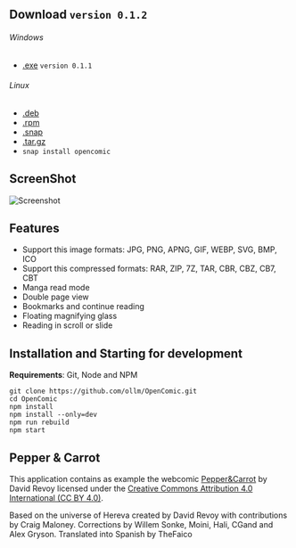 ## Download `version 0.1.2`
###### Windows
* [.exe](https://github.com/ollm/OpenComic/releases/download/v0.1.1/OpenComic.Setup.0.1.1.exe) `version 0.1.1`
###### Linux
* [.deb](https://github.com/ollm/OpenComic/releases/download/v0.1.2/opencomic_0.1.2_amd64.deb)
* [.rpm](https://github.com/ollm/OpenComic/releases/download/v0.1.2/opencomic-0.1.2.x86_64.rpm)
* [.snap](https://github.com/ollm/OpenComic/releases/download/v0.1.2/opencomic_0.1.2_amd64.snap)
* [.tar.gz](https://github.com/ollm/OpenComic/releases/download/v0.1.2/opencomic-0.1.2.tar.gz)
* `snap install opencomic`

## ScreenShot

![Screenshot](https://drive.google.com/uc?export=view&id=1zoJRURY2NTZubdMgnWmDkr_A_6AqcMnj "Screenshot")

## Features

* Support this image formats: JPG, PNG, APNG, GIF, WEBP, SVG, BMP, ICO
* Support this compressed formats: RAR, ZIP, 7Z, TAR, CBR, CBZ, CB7, CBT
* Manga read mode
* Double page view
* Bookmarks and continue reading
* Floating magnifying glass
* Reading in scroll or slide

## Installation and Starting for development
__Requirements__: Git, Node and NPM

```shell
git clone https://github.com/ollm/OpenComic.git
cd OpenComic
npm install
npm install --only=dev
npm run rebuild
npm start
```
## Pepper & Carrot

This application contains as example the webcomic [Pepper&Carrot](https://www.peppercarrot.com) by David Revoy
licensed under the [Creative Commons Attribution 4.0 International (CC BY 4.0)](https://creativecommons.org/licenses/by/4.0/).

Based on the universe of Hereva created by David Revoy with contributions by Craig Maloney.
Corrections by Willem Sonke, Moini, Hali, CGand and Alex Gryson.
Translated into Spanish by TheFaico
